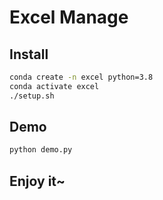 # Excel Manage

## Install

```bash
conda create -n excel python=3.8
conda activate excel
./setup.sh
```

## Demo

```bash
python demo.py
```

## Enjoy it~
